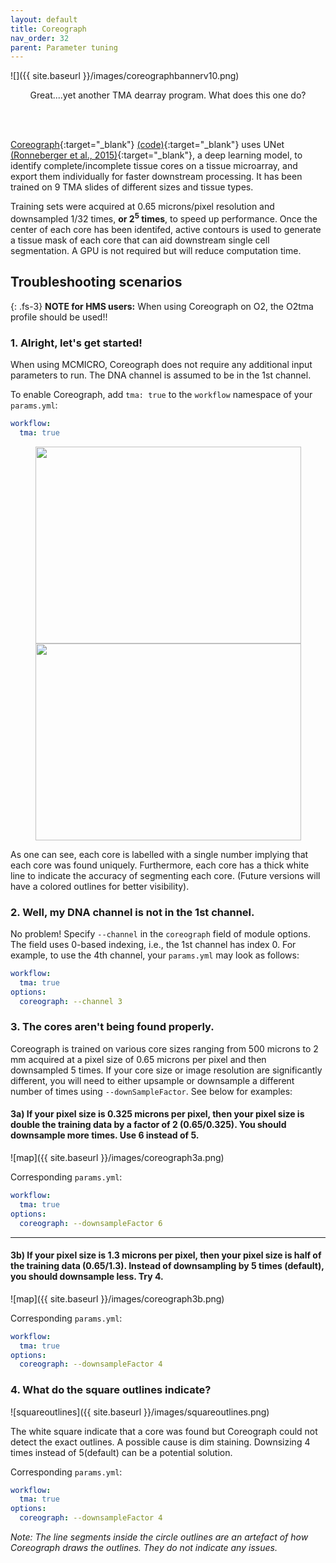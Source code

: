 ```yaml
---
layout: default
title: Coreograph
nav_order: 32
parent: Parameter tuning
---
```


![]({{ site.baseurl }}/images/coreographbannerv10.png)
<p align="center">
  Great....yet another TMA dearray program. What does this one do?
</p>
<br>
<br>

[Coreograph](https://doi.org/10.1038/s41592-021-01308-y){:target="_blank"} [(code)](https://github.com/HMS-IDAC/Coreograph){:target="_blank"} uses UNet [(Ronneberger et al., 2015)](https://arxiv.org/abs/1505.04597){:target="_blank"}, a deep learning model, to identify complete/incomplete tissue cores on a tissue microarray, and export them individually for faster downstream processing. It has been trained on 9 TMA slides of different sizes and tissue types.

Training sets were acquired at 0.65 microns/pixel resolution and downsampled 1/32 times, **or 2<sup>5</sup> times**, to speed up performance. Once the center of each core has been identifed, active contours is used to generate a tissue mask of each core that can aid downstream single cell segmentation. A GPU is not required but will reduce computation time.

## Troubleshooting scenarios

{: .fs-3}
**NOTE for HMS users:** When using Coreograph on O2, the O2tma profile should be used!!<br>
### **1. Alright, let's get started!**
When using MCMICRO, Coreograph does not require any additional input parameters to run. The DNA channel is assumed to be in the 1st channel.

To enable Coreograph, add `tma: true` to the `workflow` namespace of your `params.yml`:

``` yaml
workflow:
  tma: true
```

<p align="center">
<img src="{{ site.baseurl }}/images/coreograph-raw.jpg" width="425" height="315" /> <img src="{{ site.baseurl }}/images/coreograph-probmap.jpg" width="425" height="315" />
</p>
As one can see, each core is labelled with a single number implying that each core was found uniquely. Furthermore, each core has a thick white line to indicate the accuracy of segmenting each core. (Future versions will have a colored outlines for better visibility).

### **2. Well, my DNA channel is not in the 1st channel.**

No problem! Specify `--channel` in the `coreograph` field of module options. The field uses 0-based indexing, i.e., the 1st channel has index 0. For example, to use the 4th channel, your `params.yml` may look as follows:

```yaml
workflow:
  tma: true
options:
  coreograph: --channel 3
```

### **3. The cores aren't being found properly.**
Coreograph is trained on various core sizes ranging from 500 microns to 2 mm acquired at a pixel size of 0.65 microns per pixel and then downsampled 5 times. If your core size or image resolution are significantly different, you will need to either upsample or downsample a different number of times using `--downSampleFactor`. See below for examples:

#### 3a) If your pixel size is 0.325 microns per pixel, then your pixel size is double the training data by a factor of 2 (0.65/0.325). You should downsample more times. Use 6 instead of 5. <br>
![map]({{ site.baseurl }}/images/coreograph3a.png)<br>

Corresponding `params.yml`:

```yaml
workflow:
  tma: true
options:
  coreograph: --downsampleFactor 6
```

---

#### 3b) If your pixel size is 1.3 microns per pixel, then your pixel size is half of the training data (0.65/1.3). Instead of downsampling by 5 times (default), you should downsample less. Try 4.
![map]({{ site.baseurl }}/images/coreograph3b.png)<br>

Corresponding `params.yml`:

```yaml
workflow:
  tma: true
options:
  coreograph: --downsampleFactor 4
```

### **4. What do the square outlines indicate?**

![squareoutlines]({{ site.baseurl }}/images/squareoutlines.png)<br>

The white square indicate that a core was found but Coreograph could not detect the exact outlines. A possible cause is dim staining. Downsizing 4 times instead of 5(default) can be a potential solution.

Corresponding `params.yml`:

```yaml
workflow:
  tma: true
options:
  coreograph: --downsampleFactor 4
```

*Note: The line segments inside the circle outlines are an artefact of how Coreograph draws the outlines. They do not indicate any issues.*


